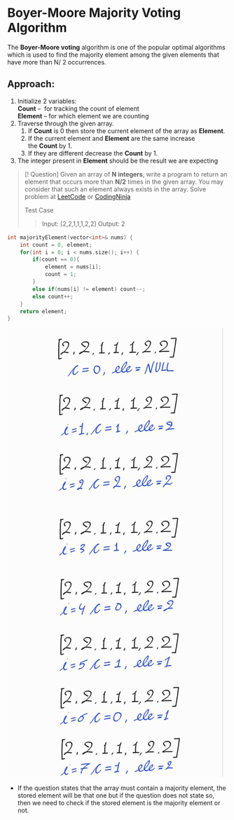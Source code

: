 # Boyer-Moore Majority Voting Algorithm
The **Boyer-Moore voting** algorithm is one of the popular optimal algorithms which is used to find the majority element among the given elements that have more than N/ 2 occurrences.
## Approach:
1. Initialize 2 variables:  
    **Count** –  for tracking the count of element  
    **Element** – for which element we are counting
2. Traverse through the given array.
    1. If **Count** is 0 then store the current element of the array as **Element**.
    2. If the current element and **Element** are the same increase the **Count** by 1.
    3. If they are different decrease the **Count** by 1.
3. The integer present in **Element** should be the result we are expecting

>[! Question] Given an array of **N integers**, write a program to return an element that occurs more than **N/2** times in the given array. You may consider that such an element always exists in the array. Solve problem at [LeetCode](https://leetcode.com/problems/majority-element/description/) or [CodingNinja](https://www.codingninjas.com/studio/problems/majority-element_6783241?utm_source=striver&utm_medium=website&utm_campaign=a_zcoursetuf)
>
> Test Case
> > Input: [2,2,1,1,1,2,2]
> > Output: 2

```cpp
int majorityElement(vector<int>& nums) {
	int count = 0, element;
	for(int i = 0; i < nums.size(); i++) {
		if(count == 0){
			element = nums[i];
			count = 1;
		}
		else if(nums[i] != element) count--;
		else count++;
	}
	return element;
}

```

![Boyer-Moore Majority Voting Algorithm](assets/images/moore-algo.jpeg)

- If the question states that the array must contain a majority element, the stored element will be that one but if the question does not state so, then we need to check if the stored element is the majority element or not.

